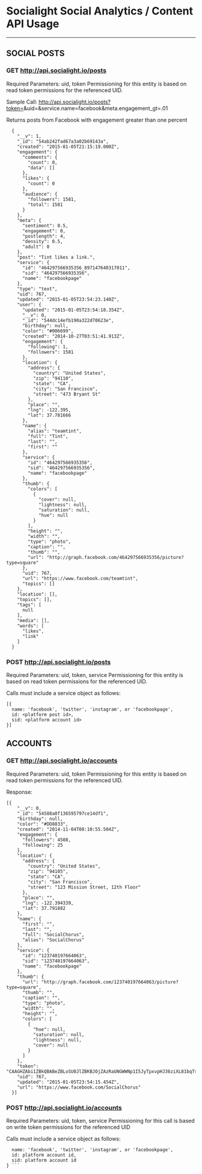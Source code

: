 # Socialight Social Analytics / Content API Usage

----------

## SOCIAL POSTS 

### GET http://api.socialight.io/posts

Required Parameters: uid, token
Permissioning for this entity is based on read token permissions for the referenced UID.

Sample Call: http://api.socialight.io/posts?token=<token>&uid=<uid>&service.name=facebook&meta.engagement_gt=.01

Returns posts from Facebook with engagement greater than one percent

``` 
  {
    "__v": 1,
    "_id": "54ab242fad67a3a02b69143a",
    "created": "2015-01-05T21:15:19.000Z",
    "engagement": {
      "comments": {
        "count": 0,
        "data": []
      },
      "likes": {
        "count": 0
      },
      "audience": {
        "followers": 1581,
        "total": 1581
      }
    },
    "meta": {
      "sentiment": 0.5,
      "engagement": 0,
      "postlength": 4,
      "density": 0.5,
      "adult": 0
    },
    "post": "Tint likes a link.",
    "service": {
      "id": "464297566935356_897147640317011",
      "sid": "464297566935356",
      "name": "facebookpage"
    },
    "type": "text",
    "uid": 767,
    "updated": "2015-01-05T23:54:23.140Z",
    "user": {
      "updated": "2015-01-05T23:54:18.354Z",
      "__v": 0,
      "_id": "544dc14efb190a322d70623e",
      "birthday": null,
      "color": "#006699",
      "created": "2014-10-27T03:51:41.913Z",
      "engagement": {
        "following": 1,
        "followers": 1581
      },
      "location": {
        "address": {
          "country": "United States",
          "zip": "94110",
          "state": "CA",
          "city": "San Francisco",
          "street": "473 Bryant St"
        },
        "place": "",
        "lng": -122.395,
        "lat": 37.781666
      },
      "name": {
        "alias": "teamtint",
        "full": "Tint",
        "last": "",
        "first": ""
      },
      "service": {
        "id": "464297566935356",
        "sid": "464297566935356",
        "name": "facebookpage"
      },
      "thumb": {
        "colors": [
          {
            "cover": null,
            "lightness": null,
            "saturation": null,
            "hue": null
          }
        ],
        "height": "",
        "width": "",
        "type": "photo",
        "caption": "",
        "thumb": "",
        "url": "http://graph.facebook.com/464297566935356/picture?type=square"
      },
      "uid": 767,
      "url": "https://www.facebook.com/teamtint",
      "topics": []
    },
    "location": [],
    "topics": [],
    "tags": [
      null
    ],
    "media": [],
    "words": [
      "likes",
      "link"
    ]
  }
```
### POST http://api.socialight.io/posts

Required Parameters: uid, token, service
Permissioning for this entity is based on read token permissions for the referenced UID.

Calls must include a service object as follows:

```
[{
  name: 'facebook', 'twitter', 'instagram', or 'facebookpage',
  id: <platform post id>,
  sid: <platform account id>
}]
```

## ACCOUNTS

### GET http://api.socialight.io/accounts

Required Parameters: uid, token
Permissioning for this entity is based on read token permissions for the referenced UID.

Response: 

```
[{
    "__v": 0,
    "_id": "54588a0f136595797ce14df1",
    "birthday": null,
    "color": "#DD8833",
    "created": "2014-11-04T08:10:55.504Z",
    "engagement": {
      "followers": 4508,
      "following": 25
    },
    "location": {
      "address": {
        "country": "United States",
        "zip": "94105",
        "state": "CA",
        "city": "San Francisco",
        "street": "123 Mission Street, 12th Floor"
      },
      "place": "",
      "lng": -122.394339,
      "lat": 37.791882
    },
    "name": {
      "first": "",
      "last": "",
      "full": "SocialChorus",
      "alias": "SocialChorus"
    },
    "service": {
      "id": "123740197664063",
      "sid": "123740197664063",
      "name": "facebookpage"
    },
    "thumb": {
      "url": "http://graph.facebook.com/123740197664063/picture?type=square",
      "thumb": "",
      "caption": "",
      "type": "photo",
      "width": "",
      "height": "",
      "colors": [
        {
          "hue": null,
          "saturation": null,
          "lightness": null,
          "cover": null
        }
      ]
    },
    "token": "CAAGHZAbi1ZBkQBABeZBLoSU0JlZBKBJOjZAzRaUNGWWNp1I5JyTpxvpHJ36ziXL81bqTsTP8RlJ7cfmqqXOrxmuVtzN1jArEZB6gaafMPWKperJipOkQRN6TvCUd3muOg7tjlsU3sDSEUAFA4Mm9BY1Mu1aD7TbqrWaLjFbgM1TVA6VIYpZAqGatikMyOfr6z7tyXRcDx0LFT3MU6EWTOGC",
    "uid": 767,
    "updated": "2015-01-05T23:54:15.454Z",
    "url": "https://www.facebook.com/SocialChorus"
  }]
```
### POST http://api.socialight.io/accounts

Required Parameters: uid, token, service
Permissioning for this call is based on write token permissions for the referenced UID

Calls must include a service object as follows:

``` {
  name: 'facebook', 'twitter', 'instagram', or 'facebookpage',
  id: platform account id,
  sid: platform account id
} ```

